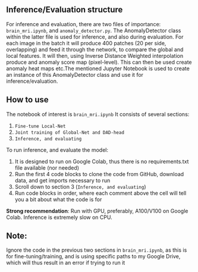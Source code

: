 

## Inference/Evaluation structure

For inference and evaluation, there are two files of importance: `brain_mri.ipynb`, and `anomaly_detector.py`. The AnomalyDetector class within the latter file is used for inference, and also during evaluation. For each image in the batch it will produce 400 patches (20 per side, overlapping) and feed it through the network, to compare the global and local features. It will then, using Inverse Distance Weighted interpolation produce and anomaly score map (pixel-level). This can then be used create anomaly heat maps etc.The mentioned Jupyter Notebook is used to create an instance of this AnomalyDetector class and use it for inference/evaluation.

## How to use

The notebook of interest is `brain_mri.ipynb` It consists of several sections:

1. `Fine-tune Local-Net`
2. `Joint training of Global-Net and DAD-head`
3. `Inference, and evaluating`

To run inference, and evaluate the model:

1. It is designed to run on Google Colab, thus there is no requirements.txt file available (nor needed)
2. Run the first 4 code blocks to clone the code from GitHub, download data, and get imports necessary to run
3. Scroll down to section 3 (`Inference, and evaluating`)
4. Run code blocks in order, where each comment above the cell will tell you a bit about what the code is for

**Strong recommendation**: Run with GPU, preferably, A100/V100 on Google Colab. Inference is extremely slow on CPU.

## Note:

Ignore the code in the previous two sections in `brain_mri.ipynb`, as this is for fine-tuning/training, and is using specific paths to my Google Drive, which will thus result in an error if trying to run it